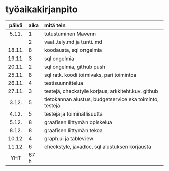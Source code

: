 # työaikakirjanpito

| päivä | aika | mitä tein  |
| :----:|:-----| :-----|
| 5.11. | 1    | tutustuminen Mavenn |
|       | 2    | vaat..tely.md ja tunti..md |
| 18.11.| 8    | koodausta, sql ongelmia  |
| 19.11.| 3    | sql ongelmia  |
| 20.11.| 2    | sql ongelmia, github push  |
| 25.11.| 8    | sql ratk. koodi toimivaks, pari toimintoa |
| 26.11.| 4    | testisuunnittelua |
| 27.11.| 3    | testejä, checkstyle korjaus, arkkiteht.kuv. github|
| 3.12. | 5    | tietokannan alustus, budgetservice eka toiminto, testejä  |
| 4.12. | 5    | testejä ja toiminallisuutta |
| 5.12. | 8    | graafisen liittymän opiskelua |
| 8.12. | 8    | graafisen liittymän tekoa |
|10.12. | 4    | graph.ui ja tableview |
|11.12. | 6    | checkstyle, javadoc, sql alustuksen korjausta |
| YHT   | 67 h |
